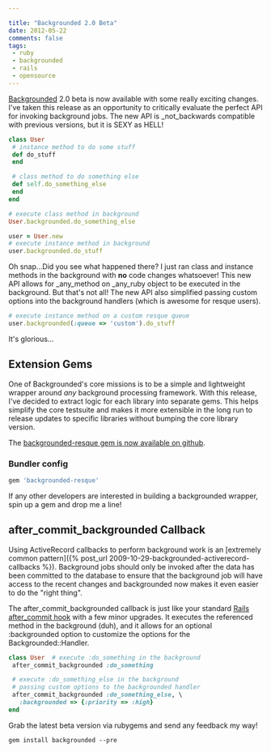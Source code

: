 ```yaml
---

title: "Backgrounded 2.0 Beta"
date: 2012-05-22
comments: false
tags:
 - ruby
 - backgrounded
 - rails
 - opensource
---
```


[Backgrounded](http://github.com/wireframe/backgrounded) 2.0 beta is now available with some really exciting changes. I've taken this release as an opportunity to critically evaluate the perfect API for invoking background jobs. The new API is _not_backwards compatible with previous versions, but it is SEXY as HELL!

```ruby
class User
 # instance method to do some stuff
 def do_stuff
 end

 # class method to do something else
 def self.do_something_else
 end
end

# execute class method in background
User.backgrounded.do_something_else

user = User.new
# execute instance method in background
user.backgrounded.do_stuff
```

Oh snap...Did you see what happened there? I just ran class and instance methods in the background with **no** code changes whatsoever! This new API allows for _any_method on _any_ruby object to be executed in the background. But that's not all! The new API also simplified passing custom options into the background handlers (which is awesome for resque users).

```ruby
# execute instance method on a custom resque queue
user.backgrounded(:queue => 'custom').do_stuff
```

It's glorious...

Extension Gems
--------------

One of Backgrounded's core missions is to be a simple and lightweight wrapper around _any_ background processing framework. With this release, I've decided to extract logic for each library into separate gems. This helps simplify the core testsuite and makes it more extensible in the long run to release updates to specific libraries without bumping the core library version.

The [backgrounded-resque gem is now available on github](http://github.com/wireframe/backgrounded-resque).

### Bundler config

```ruby
gem 'backgrounded-resque'

```
If any other developers are interested in building a backgrounded wrapper, spin up a gem and drop me a line!

after\_commit\_backgrounded Callback
------------------------------------

Using ActiveRecord callbacks to perform background work is an
[extremely common pattern]({% post_url 2009-10-29-backgrounded-activerecord-callbacks %}).
Background jobs should only be invoked after the data has been committed to the database to
ensure that the background job will have access to the recent changes and
backgrounded now makes it even easier to do the "right thing".

The after\_commit\_backgrounded callback is just like your standard [Rails after\_commit hook](http://api.rubyonrails.org/classes/ActiveRecord/Transactions/ClassMethods.html#method-i-after_commit) with a few minor upgrades. It executes the referenced method in the background (duh), and it allows for an optional :backgrounded option to customize the options for the Backgrounded::Handler.

```ruby
class User  # execute :do_something in the background
 after_commit_backgrounded :do_something

 # execute :do_something_else in the background
 # passing custom options to the backgrounded handler
 after_commit_backgrounded :do_something_else, \
   :backgrounded => {:priority => :high}
end
```
Grab the latest beta version via rubygems and send any feedback my way!

```
gem install backgrounded --pre
```
